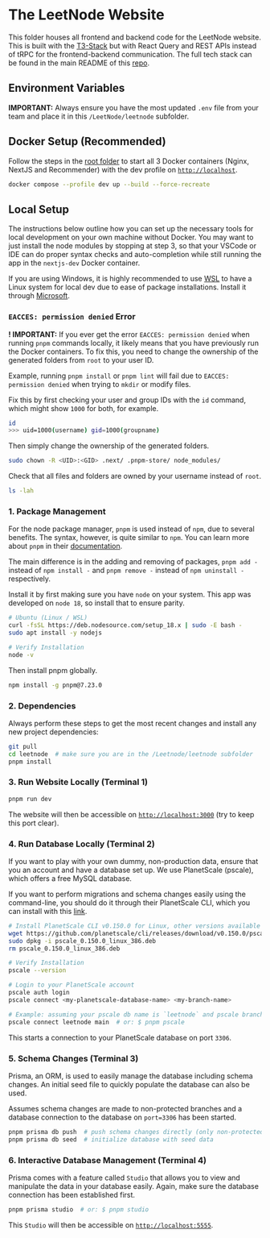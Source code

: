 # The LeetNode Website

This folder houses all frontend and backend code for the LeetNode website. This is built with the [T3-Stack](https://create.t3.gg/) but with React Query and REST APIs instead of tRPC for the frontend-backend communication. The full tech stack can be found in the main README of this [repo](https://github.com/zhermin/LeetNode).

## Environment Variables

**IMPORTANT:** Always ensure you have the most updated `.env` file from your team and place it in this `/LeetNode/leetnode` subfolder.

## Docker Setup (Recommended)

Follow the steps in the [root folder](../) to start all 3 Docker containers (Nginx, NextJS and Recommender) with the dev profile on [`http://localhost`](http://localhost).

```bash
docker compose --profile dev up --build --force-recreate
```

## Local Setup

The instructions below outline how you can set up the necessary tools for local development on your own machine without Docker. You may want to just install the node modules by stopping at step 3, so that your VSCode or IDE can do proper syntax checks and auto-completion while still running the app in the `nextjs-dev` Docker container.

If you are using Windows, it is highly recommended to use [WSL](https://learn.microsoft.com/en-us/windows/wsl/) to have a Linux system for local dev due to ease of package installations. Install it through [Microsoft](https://learn.microsoft.com/en-us/windows/wsl/install).

### `EACCES: permission denied` Error

**! IMPORTANT:** If you ever get the error `EACCES: permission denied` when running `pnpm` commands locally, it likely means that you have previously run the Docker containers. To fix this, you need to change the ownership of the generated folders from `root` to your user ID.

Example, running `pnpm install` or `pnpm lint` will fail due to `EACCES: permission denied` when trying to `mkdir` or modify files.

Fix this by first checking your user and group IDs with the `id` command, which might show `1000` for both, for example.

```bash
id
>>> uid=1000(username) gid=1000(groupname)
```

Then simply change the ownership of the generated folders.

```bash
sudo chown -R <UID>:<GID> .next/ .pnpm-store/ node_modules/
```

Check that all files and folders are owned by your username instead of `root`.

```bash
ls -lah
```

### 1. Package Management

For the node package manager, `pnpm` is used instead of `npm`, due to several benefits. The syntax, however, is quite similar to `npm`. You can learn more about `pnpm` in their [documentation](https://pnpm.io/).

The main difference is in the adding and removing of packages, `pnpm add -` instead of `npm install -` and `pnpm remove -` instead of `npm uninstall -` respectively.

Install it by first making sure you have `node` on your system. This app was developed on `node 18`, so install that to ensure parity.

```bash
# Ubuntu (Linux / WSL)
curl -fsSL https://deb.nodesource.com/setup_18.x | sudo -E bash -
sudo apt install -y nodejs

# Verify Installation
node -v
```

Then install pnpm globally.

```bash
npm install -g pnpm@7.23.0
```

### 2. Dependencies

Always perform these steps to get the most recent changes and install any new project dependencies:

```bash
git pull
cd leetnode  # make sure you are in the /Leetnode/leetnode subfolder
pnpm install
```

### 3. Run Website Locally (Terminal 1)

```bash
pnpm run dev
```

The website will then be accessible on [`http://localhost:3000`](http://localhost:3000) (try to keep this port clear).

### 4. Run Database Locally (Terminal 2)

If you want to play with your own dummy, non-production data, ensure that you an account and have a database set up. We use PlanetScale (pscale), which offers a free MySQL database.

If you want to perform migrations and schema changes easily using the command-line, you should do it through their PlanetScale CLI, which you can install with this [link](https://github.com/planetscale/cli#installation).

```bash
# Install PlanetScale CLI v0.150.0 for Linux, other versions available in their GitHub releases page
wget https://github.com/planetscale/cli/releases/download/v0.150.0/pscale_0.150.0_linux_386.deb
sudo dpkg -i pscale_0.150.0_linux_386.deb
rm pscale_0.150.0_linux_386.deb

# Verify Installation
pscale --version

# Login to your PlanetScale account
pscale auth login
pscale connect <my-planetscale-database-name> <my-branch-name>

# Example: assuming your pscale db name is `leetnode` and pscale branch is `main`
pscale connect leetnode main  # or: $ pnpm pscale
```

This starts a connection to your PlanetScale database on port `3306`.

### 5. Schema Changes (Terminal 3)

Prisma, an ORM, is used to easily manage the database including schema changes. An initial seed file to quickly populate the database can also be used.

Assumes schema changes are made to non-protected branches and a database connection to the database on `port=3306` has been started.

```bash
pnpm prisma db push  # push schema changes directly (only non-protected branches)
pnpm prisma db seed  # initialize database with seed data
```

### 6. Interactive Database Management (Terminal 4)

Prisma comes with a feature called `Studio` that allows you to view and manipulate the data in your database easily. Again, make sure the database connection has been established first.

```bash
pnpm prisma studio  # or: $ pnpm studio
```

This `Studio` will then be accessible on [`http://localhost:5555`](http://localhost:5555).
